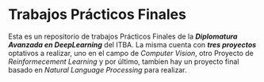 # Trabajos Prácticos Finales

Esta es un repositorio de trabajos Prácticos Finales de la **_Diplomatura Avanzada en DeepLearning_** del ITBA.
La misma cuenta con **_tres proyectos_** optativos a realizar, uno en el campo de _Computer Vision_, otro Proyecto de _Reinformecement Learning_ y por último, tambien hay un proyecto final basado en _Natural Language Processing_ para realizar.
